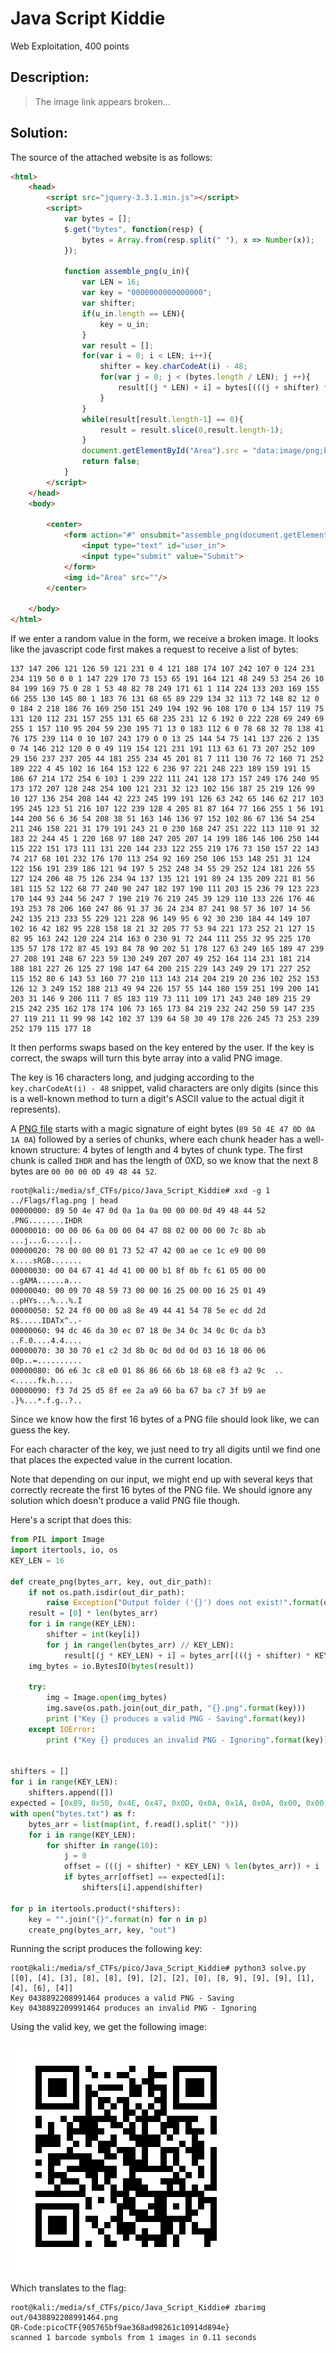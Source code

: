# Java Script Kiddie
Web Exploitation, 400 points

## Description:
> The image link appears broken...


## Solution: 

The source of the attached website is as follows:

```html
<html>
	<head>    
		<script src="jquery-3.3.1.min.js"></script>
		<script>
			var bytes = [];
			$.get("bytes", function(resp) {
				bytes = Array.from(resp.split(" "), x => Number(x));
			});

			function assemble_png(u_in){
				var LEN = 16;
				var key = "0000000000000000";
				var shifter;
				if(u_in.length == LEN){
					key = u_in;
				}
				var result = [];
				for(var i = 0; i < LEN; i++){
					shifter = key.charCodeAt(i) - 48;
					for(var j = 0; j < (bytes.length / LEN); j ++){
						result[(j * LEN) + i] = bytes[(((j + shifter) * LEN) % bytes.length) + i]
					}
				}
				while(result[result.length-1] == 0){
					result = result.slice(0,result.length-1);
				}
				document.getElementById("Area").src = "data:image/png;base64," + btoa(String.fromCharCode.apply(null, new Uint8Array(result)));
				return false;
			}
		</script>
	</head>
	<body>

		<center>
			<form action="#" onsubmit="assemble_png(document.getElementById('user_in').value)">
				<input type="text" id="user_in">
				<input type="submit" value="Submit">
			</form>
			<img id="Area" src=""/>
		</center>

	</body>
</html>
```

If we enter a random value in the form, we receive a broken image. It looks like the javascript code first makes a request to receive a list of bytes:
```
137 147 206 121 126 59 121 231 0 4 121 188 174 107 242 107 0 124 231 234 119 50 0 0 1 147 229 170 73 153 65 191 164 121 48 249 53 254 26 10 84 199 169 75 0 28 1 53 48 82 78 249 171 61 1 114 224 133 203 169 155 66 255 130 145 80 1 183 76 131 68 65 89 229 134 32 113 72 148 82 12 0 0 184 2 218 186 76 169 250 151 249 194 192 96 108 170 0 134 157 119 75 131 120 112 231 157 255 131 65 68 235 231 12 6 192 0 222 228 69 249 69 255 1 157 110 95 204 59 230 195 71 13 0 183 112 6 0 78 68 32 78 138 41 76 175 239 114 0 10 107 243 179 0 0 13 25 144 54 75 141 137 226 2 135 0 74 146 212 120 0 0 49 119 154 121 231 191 113 63 61 73 207 252 109 29 156 237 237 205 44 181 255 234 45 201 81 7 111 130 76 72 160 71 252 189 222 4 45 102 16 164 153 122 6 236 97 221 248 223 189 159 191 15 186 67 214 172 254 6 103 1 239 222 111 241 128 173 157 249 176 240 95 173 172 207 128 248 254 100 121 231 32 123 102 156 187 25 219 126 99 10 127 136 254 208 144 42 223 245 199 191 126 63 242 65 146 62 217 103 195 245 123 51 216 107 122 239 128 4 205 81 87 164 77 166 255 1 56 191 144 200 56 6 36 54 208 38 51 163 146 136 97 152 102 86 67 136 54 254 211 246 158 221 31 179 191 243 21 0 230 168 247 251 222 113 110 91 32 183 22 244 45 1 220 168 97 180 247 205 207 14 199 186 146 106 250 144 115 222 151 173 111 131 220 144 233 122 255 219 176 73 150 157 22 143 74 217 68 101 232 176 170 113 254 92 169 250 106 153 148 251 31 124 122 156 191 239 186 121 94 197 5 252 248 34 55 29 252 124 181 226 55 127 124 206 48 75 126 234 94 137 135 121 191 89 24 135 209 221 81 56 181 115 52 122 68 77 240 90 247 182 197 190 111 203 15 236 79 123 223 170 144 93 244 56 247 7 190 219 76 219 245 39 129 110 133 226 176 46 193 253 78 206 160 247 86 91 37 36 24 234 87 241 98 57 36 107 14 56 242 135 213 233 55 229 121 228 96 149 95 6 92 30 230 184 44 149 107 102 16 42 182 95 228 158 18 21 32 205 77 53 94 221 173 252 21 127 15 82 95 163 242 120 224 214 163 0 230 91 72 244 111 255 32 95 225 170 135 57 178 172 87 45 193 84 78 90 202 51 178 127 63 249 165 189 47 239 27 208 191 248 67 223 59 130 249 207 207 49 252 164 114 231 181 214 188 181 227 26 125 27 198 147 64 200 215 229 143 249 29 171 227 252 115 152 80 6 143 53 160 77 210 113 143 214 204 219 20 236 102 252 153 126 12 3 249 152 188 213 49 94 226 157 55 144 180 159 251 199 200 141 203 31 146 9 206 111 7 85 183 119 73 111 109 171 243 240 189 215 29 215 242 235 162 178 174 106 73 165 173 84 219 232 242 250 59 147 235 27 119 211 11 99 98 142 102 37 139 64 58 30 49 178 226 245 73 253 239 252 179 115 177 18
```

It then performs swaps based on the key entered by the user. If the key is correct, the swaps will turn this byte array into a valid PNG image.

The key is 16 characters long, and judging according to the `key.charCodeAt(i) - 48` snippet, valid characters are only digits (since this is a well-known method to turn a digit's ASCII value to the actual digit it represents).

A [PNG file](http://www.libpng.org/pub/png/spec/1.2/PNG-Structure.html) starts with a magic signature of eight bytes (`89 50 4E 47 0D 0A 1A 0A`) followed by a series of chunks, where  each chunk header has a well-known structure: 4 bytes of length and 4 bytes of chunk type. The first chunk is called `IHDR` and has the length of 0XD, so we know that the next 8 bytes are `00 00 00 0D 49 48 44 52`.

```console
root@kali:/media/sf_CTFs/pico/Java_Script_Kiddie# xxd -g 1 ../Flags/flag.png | head
00000000: 89 50 4e 47 0d 0a 1a 0a 00 00 00 0d 49 48 44 52  .PNG........IHDR
00000010: 00 00 06 6a 00 00 04 47 08 02 00 00 00 7c 8b ab  ...j...G.....|..
00000020: 78 00 00 00 01 73 52 47 42 00 ae ce 1c e9 00 00  x....sRGB.......
00000030: 00 04 67 41 4d 41 00 00 b1 8f 0b fc 61 05 00 00  ..gAMA......a...
00000040: 00 09 70 48 59 73 00 00 16 25 00 00 16 25 01 49  ..pHYs...%...%.I
00000050: 52 24 f0 00 00 a8 8e 49 44 41 54 78 5e ec dd 2d  R$.....IDATx^..-
00000060: 94 dc 46 da 30 ec 07 18 0e 34 0c 34 0c 0c da b3  ..F.0....4.4....
00000070: 30 30 70 e1 c2 3d 8b 0c 0d 0d 0d 03 16 18 06 06  00p..=..........
00000080: 06 e6 3c c8 e0 01 86 86 66 6b 18 68 e8 f3 a2 9c  ..<.....fk.h....
00000090: f3 7d 25 d5 8f ee 2a a9 66 ba 67 ba c7 3f b9 ae  .}%...*.f.g..?..
```

Since we know how the first 16 bytes of a PNG file should look like, we can guess the key.

For each character of the key, we just need to try all digits until we find one that places the expected value in the current location. 

Note that depending on our input, we might end up with several keys that correctly recreate the first 16 bytes of the PNG file. We should ignore any solution which doesn't produce a valid PNG file though.

Here's a script that does this:
```python
from PIL import Image
import itertools, io, os
KEY_LEN = 16

def create_png(bytes_arr, key, out_dir_path):
    if not os.path.isdir(out_dir_path):
        raise Exception("Output folder ('{}') does not exist!".format(out_dir_path))
    result = [0] * len(bytes_arr)
    for i in range(KEY_LEN):
        shifter = int(key[i])
        for j in range(len(bytes_arr) // KEY_LEN):
            result[(j * KEY_LEN) + i] = bytes_arr[(((j + shifter) * KEY_LEN) % len(bytes_arr)) + i]
    img_bytes = io.BytesIO(bytes(result))

    try:
        img = Image.open(img_bytes)
        img.save(os.path.join(out_dir_path, "{}.png".format(key)))
        print ("Key {} produces a valid PNG - Saving".format(key))
    except IOError:
        print ("Key {} produces an invalid PNG - Ignoring".format(key))


shifters = []
for i in range(KEY_LEN):
    shifters.append([])
expected = [0x89, 0x50, 0x4E, 0x47, 0x0D, 0x0A, 0x1A, 0x0A, 0x00, 0x00, 0x00, 0x0D, 0x49, 0x48, 0x44, 0x52]
with open("bytes.txt") as f:
    bytes_arr = list(map(int, f.read().split(" ")))
    for i in range(KEY_LEN):
        for shifter in range(10):
            j = 0
            offset = (((j + shifter) * KEY_LEN) % len(bytes_arr)) + i
            if bytes_arr[offset] == expected[i]:
                shifters[i].append(shifter)               

for p in itertools.product(*shifters):
    key = "".join("{}".format(n) for n in p)
    create_png(bytes_arr, key, "out")
```

Running the script produces the following key:
```console
root@kali:/media/sf_CTFs/pico/Java_Script_Kiddie# python3 solve.py
[[0], [4], [3], [8], [8], [9], [2], [2], [0], [8, 9], [9], [9], [1], [4], [6], [4]]
Key 0438892208991464 produces a valid PNG - Saving
Key 0438892209991464 produces an invalid PNG - Ignoring
```

Using the valid key, we get the following image:

![](images/qr.png)

Which translates to the flag:

```console
root@kali:/media/sf_CTFs/pico/Java_Script_Kiddie# zbarimg out/0438892208991464.png
QR-Code:picoCTF{905765bf9ae368ad98261c10914d894e}
scanned 1 barcode symbols from 1 images in 0.11 seconds
```


